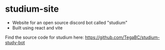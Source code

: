 # studium-site

- Website for an open source discord bot called "studium"
- Built using react and vite

Find the source code for studium here: https://github.com/TegaBC/studium-study-bot
